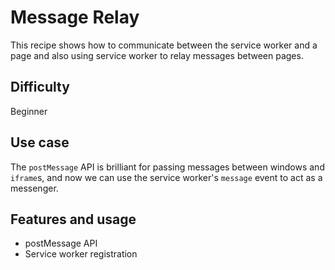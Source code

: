 # Message Relay

This recipe shows how to communicate between the service worker and a page and also using service worker to relay messages between pages.

## Difficulty
Beginner

## Use case
The `postMessage` API is brilliant for passing messages between windows and `iframe`s, and now we can use the service worker's `message` event to act as a messenger.

## Features and usage

- postMessage API
- Service worker registration
